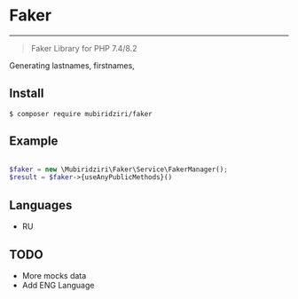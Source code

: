 # Faker 
___
> Faker Library for PHP 7.4/8.2

Generating lastnames, firstnames, 


## Install
```
$ composer require mubiridziri/faker
```

## Example

```php

$faker = new \Mubiridziri\Faker\Service\FakerManager();
$result = $faker->{useAnyPublicMethods}()

```

## Languages

 - RU

## TODO

- More mocks data
- Add ENG Language
